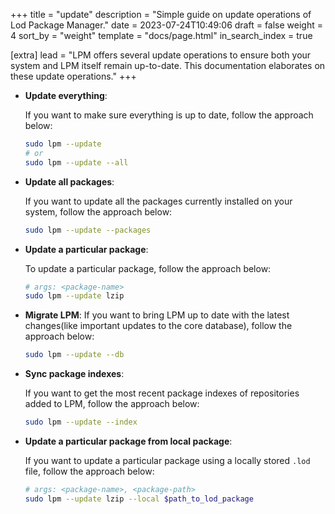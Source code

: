 +++
title = "update"
description = "Simple guide on update operations of Lod Package Manager."
date = 2023-07-24T10:49:06
draft = false
weight = 4
sort_by = "weight"
template = "docs/page.html"
in_search_index = true

[extra]
lead = "LPM offers several update operations to ensure both your system and LPM itself remain up-to-date. This documentation elaborates on these update operations."
+++

- **Update everything**:

    If you want to make sure everything is up to date, follow the approach below:

    ```sh
    sudo lpm --update
    # or
    sudo lpm --update --all
    ```

- **Update all packages**:

    If you want to update all the packages currently installed on your system, follow the approach below:

    ```sh
    sudo lpm --update --packages
    ```

- **Update a particular package**:

    To update a particular package, follow the approach below:

    ```sh
    # args: <package-name>
    sudo lpm --update lzip
    ```

- **Migrate LPM**:
    If you want to bring LPM up to date with the latest changes(like important updates to the core database), follow the approach below:

    ```sh
    sudo lpm --update --db
    ```

- **Sync package indexes**:

    If you want to get the most recent package indexes of repositories added to LPM, follow the approach below:

    ```sh
    sudo lpm --update --index
    ```

- **Update a particular package from local package**:

    If you want to update a particular package using a locally stored `.lod` file, follow the approach below:

    ```sh
    # args: <package-name>, <package-path>
    sudo lpm --update lzip --local $path_to_lod_package
    ```
